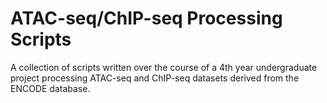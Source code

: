 # ATAC-seq/ChIP-seq Processing Scripts

A collection of scripts written over the course of a 4th year undergraduate project processing ATAC-seq and ChIP-seq datasets derived from the ENCODE database.
